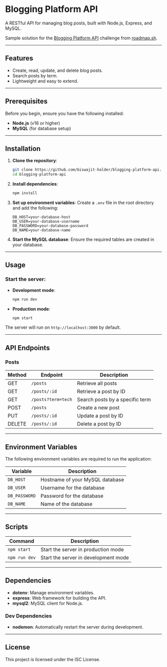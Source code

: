 # Blogging Platform API

A RESTful API for managing blog posts, built with Node.js, Express, and MySQL.

Sample solution for the <a href="https://roadmap.sh/projects/blogging-platform-api" target="_blank">Blogging Platform API</a> challenge from <a href="https://roadmap.sh" target="_blank">roadmap.sh</a>.

---

## Features

- Create, read, update, and delete blog posts.
- Search posts by term.
- Lightweight and easy to extend.

---

## Prerequisites

Before you begin, ensure you have the following installed:

- **Node.js** (v16 or higher)
- **MySQL** (for database setup)

---

## Installation

1. **Clone the repository**:
   ```bash
   git clone https://github.com/biswajit-halder/blogging-platform-api.git
   cd blogging-platform-api
   ```

2. **Install dependencies**:
   ```bash
   npm install
   ```

3. **Set up environment variables**:
   Create a `.env` file in the root directory and add the following:
   ```env
   DB_HOST=your-database-host
   DB_USER=your-database-username
   DB_PASSWORD=your-database-password
   DB_NAME=your-database-name
   ```

4. **Start the MySQL database**:
   Ensure the required tables are created in your database.

---

## Usage

### Start the server:

- **Development mode**:
  ```bash
  npm run dev
  ```

- **Production mode**:
  ```bash
  npm start
  ```

The server will run on `http://localhost:3000` by default.

---

## API Endpoints

### Posts

| Method | Endpoint         | Description                     |
|--------|-------------------|---------------------------------|
| GET    | `/posts`          | Retrieve all posts              |
| GET    | `/posts/:id`      | Retrieve a post by ID           |
| GET    | `/posts?term=tech`| Search posts by a specific term |
| POST   | `/posts`          | Create a new post               |
| PUT    | `/posts/:id`      | Update a post by ID             |
| DELETE | `/posts/:id`      | Delete a post by ID             |

---

## Environment Variables

The following environment variables are required to run the application:

| Variable       | Description                     |
|----------------|---------------------------------|
| `DB_HOST`      | Hostname of your MySQL database |
| `DB_USER`      | Username for the database       |
| `DB_PASSWORD`  | Password for the database       |
| `DB_NAME`      | Name of the database            |

---

## Scripts

| Command       | Description                          |
|---------------|--------------------------------------|
| `npm start`   | Start the server in production mode  |
| `npm run dev` | Start the server in development mode |

---

## Dependencies

- **dotenv**: Manage environment variables.
- **express**: Web framework for building the API.
- **mysql2**: MySQL client for Node.js.

### Dev Dependencies

- **nodemon**: Automatically restart the server during development.

---

## License

This project is licensed under the ISC License.